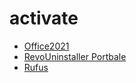# activate

* [Office2021](https://officecdn.microsoft.com/db/492350f6-3a01-4f97-b9c0-c7c6ddf67d60/media/ja-jp/ProPlus2021Retail.img)
* [RevoUninstaller Portbale](https://download.revouninstaller.com/download/RevoUninstaller_Portable.zip)
* [Rufus](https://github.com/pbatard/rufus/releases/download/v4.5/rufus-4.5p.exe)
